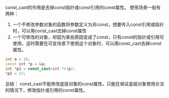 const_cast的作用是去掉const指针或const引用的const属性。
使用场景一般有两种：
1. 一个不修改参数对象的函数将参数定义为非const，想要传入const引用或指针时，可以用const_cast去掉const属性
2. 一个可修改的对象，却因为某些原因变成了const，只有const的指针或引用可使用，这时需要在可变场景下使用这个对象时，可以用const_cast去掉const属性。
``` C++
int a = 10;
const int *p = &a;
int *p1 = const_cast<int *>(p);
*p1 = 12;
```
总结：
const_cast不能修改底层对象的const属性，只能在保证底层对象使用合法的情况下，修改指针或引用的const属性。
